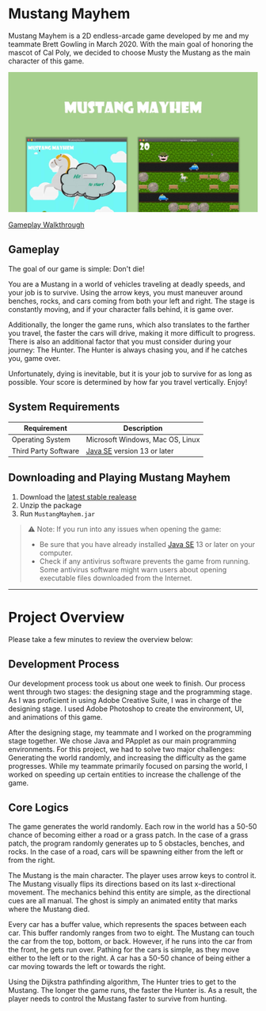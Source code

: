 # Mustang Mayhem
Mustang Mayhem is a 2D endless-arcade game developed by me and my teammate Brett Gowling in March 2020. With the main goal of honoring the mascot of Cal Poly, we decided to choose Musty the Mustang as the main character of this game.

![image](https://github.com/tnam02112001/mustangmayhem/blob/master/Mustang%20Mayhem.jpg)

[Gameplay Walkthrough](https://youtu.be/NyHtgaiAwWM)

## Gameplay
The goal of our game is simple: Don't die!

You are a Mustang in a world of vehicles traveling at deadly speeds, and your job is to survive. Using the arrow keys, you must maneuver around benches, rocks, and cars coming from both your left and right. The stage is constantly moving, and if your character falls behind, it is game over. 

Additionally, the longer the game runs, which also translates to the farther you travel, the faster the cars will drive, making it more difficult to progress. There is also an additional factor that you must consider during your journey: The Hunter. The Hunter is always chasing you, and if he catches you, game over.

Unfortunately, dying is inevitable, but it is your job to survive for as long as possible. Your score is determined by how far you travel vertically. Enjoy!

## System Requirements
| Requirement | Description |
| --- | --- |
| Operating System | Microsoft Windows, Mac OS, Linux |
| Third Party Software | [Java SE](https://www.oracle.com/java/technologies/javase-downloads.html) version 13 or later |

## Downloading and Playing Mustang Mayhem
1. Download the [latest stable realease](https://github.com/tnam02112001/mustangmayhem/releases/latest/download/MustangMayhem.zip)
2. Unzip the package
3. Run `MustangMayhem.jar`

>⚠ Note: If you run into any issues when opening the game:
> - Be sure that you have already installed [Java SE](https://www.oracle.com/java/technologies/javase-downloads.html) 13 or later on your computer.
> - Check if any antivirus software prevents the game from running. Some antivirus software might warn users about opening executable files downloaded from the Internet.
***
# Project Overview
Please take a few minutes to review the overview below:

## Development Process
Our development process took us about one week to finish. Our process went through two stages: the designing stage and the programming stage. As I was proficient in using Adobe Creative Suite, I was in charge of the designing stage. I used Adobe Photoshop to create the environment, UI, and animations of this game.

After the designing stage, my teammate and I worked on the programming stage together. We chose Java and PApplet as our main programming environments. For this project, we had to solve two major challenges: Generating the world randomly, and increasing the difficulty as the game progresses. While my teammate primarily focused on parsing the world, I worked on speeding up certain entities to increase the challenge of the game. 

## Core Logics
The game generates the world randomly. Each row in the world has a 50-50 chance of becoming either a road or a grass patch. In the case of a grass patch, the program randomly generates up to 5 obstacles, benches, and rocks. In the case of a road, cars will be spawning either from the left or from the right. 

The Mustang is the main character. The player uses arrow keys to control it. The Mustang visually flips its directions based on its last x-directional movement.  The mechanics behind this entity are simple, as the directional cues are all manual. The ghost is simply an animated entity that marks where the Mustang died.

Every car has a buffer value, which represents the spaces between each car. This buffer randomly ranges from two to eight. The Mustang can touch the car from the top, bottom, or back. However, if he runs into the car from the front, he gets run over. Pathing for the cars is simple, as they move either to the left or to the right.  A car has a 50-50 chance of being either a car moving towards the left or towards the right.

Using the Dijkstra pathfinding algorithm, The Hunter tries to get to the Mustang. The longer the game runs, the faster the Hunter is. As a result, the player needs to control the Mustang faster to survive from hunting.

